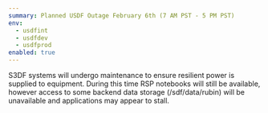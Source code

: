 ```yaml
---
summary: Planned USDF Outage February 6th (7 AM PST - 5 PM PST)
env:
  - usdfint
  - usdfdev
  - usdfprod
enabled: true
---
```


S3DF systems will undergo maintenance to ensure resilient power is supplied to equipment. During this time RSP notebooks will still be available, however access to some backend data storage (/sdf/data/rubin) will be unavailable and applications may appear to stall. 
